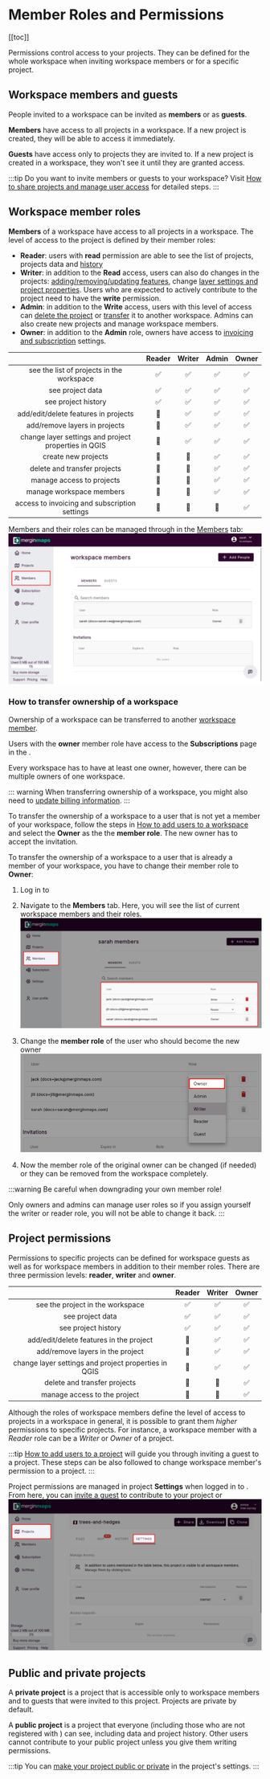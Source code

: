 # Member Roles and Permissions
[[toc]]

Permissions control access to your <MainPlatformName /> projects. They can be defined for the whole workspace when inviting workspace members or for a specific project.

## Workspace members and guests
People invited to a workspace can be invited as **members** or as **guests**.

**Members** have access to all projects in a workspace. If a new project is created, they will be able to access it immediately.

**Guests** have access only to projects they are invited to. If a new project is created in a workspace, they won't see it until they are granted access.

:::tip
Do you want to invite members or guests to your workspace? Visit [How to share projects and manage user access](./project-advanced/) for detailed steps.
:::

## Workspace member roles
**Members** of a workspace have access to all projects in a workspace. The level of access to the project is defined by their member roles:
- **Reader**: users with **read** permission are able to see the list of projects, projects data and [history](./project-details.md)
- **Writer**: in addition to the **Read** access, users can also do changes in the projects: [adding/removing/updating features](../field/input_features/), change [layer settings and project properties](../gis/features/). Users who are expected to actively contribute to the project need to have the **write** permission. 
- **Admin**: in addition to the **Write** access, users with this level of access can [delete the project](./project-advanced/#delete-a-project) or [transfer](./project-advanced/#transfer-a-project) it to another workspace. Admins can also create new projects and manage workspace members.
- **Owner**: in addition to the **Admin** role, owners have access to [invoicing and subscription](./subscriptions/) settings.

| | Reader  | Writer | Admin  | Owner  |
|:---:|:---:|:---:|:---:|:---:|
|see the list of projects in the workspace| :white_check_mark:  | :white_check_mark: | :white_check_mark: | :white_check_mark: |
|see project data| :white_check_mark:  | :white_check_mark: | :white_check_mark: | :white_check_mark: |
|see project history| :white_check_mark:  | :white_check_mark: | :white_check_mark: | :white_check_mark: |
|add/edit/delete features in projects| :no_entry_sign: | :white_check_mark: | :white_check_mark: | :white_check_mark: |
|add/remove layers in projects| :no_entry_sign: | :white_check_mark: | :white_check_mark: | :white_check_mark: |
|change layer settings and project properties in QGIS| :no_entry_sign: | :white_check_mark: | :white_check_mark: | :white_check_mark: |
|create new projects| :no_entry_sign: | :no_entry_sign: | :white_check_mark: | :white_check_mark: |
|delete and transfer projects| :no_entry_sign: | :no_entry_sign:  | :white_check_mark: | :white_check_mark: |
|manage access to projects| :no_entry_sign: | :no_entry_sign:  | :white_check_mark: | :white_check_mark: |
|manage workspace members| :no_entry_sign: | :no_entry_sign: | :white_check_mark: | :white_check_mark: |
|access to invoicing and subscription settings| :no_entry_sign: | :no_entry_sign: | :no_entry_sign: | :white_check_mark: |

Members and their roles can be managed through <AppDomainNameLink /> in the [Members](./dashboard/#members) tab:
![Mergin Maps web members tab](./web-members.jpg "Mergin Maps web members tab")

### How to transfer ownership of a workspace
Ownership of a workspace can be transferred to another [workspace member](#workspace-member-roles). 

Users with the **owner** member role have access to the **Subscriptions** page in the <DashboardShortLink />.

Every workspace has to have at least one owner, however, there can be multiple owners of one workspace.

::: warning
When transferring ownership of a workspace, you might also need to [update billing information](./subscriptions/#billing-information-and-payment-method).
:::

To transfer the ownership of a workspace to a user that is not yet a member of your workspace, follow the steps in [How to add users to a workspace](./project-advanced/#add-users-to-a-workspace) and select the **Owner** as the the **member role**. The new owner has to accept the invitation.

To transfer the ownership of a workspace to a user that is already a member of your workspace, you have to change their member role to **Owner**:
1. Log in to <AppDomainNameLink />
2. Navigate to the **Members** tab. Here, you will see the list of current workspace members and their roles. 
   ![Changing member role of a workspace member](./transfer-ownership-member-role.jpg "Changing member role of a workspace member")

3. Change the **member role** of the user who should become the new owner
   ![Selecting owner member role from the list](./transfer-ownership-new-owner.jpg "Selecting owner member role from the list")
   
4. Now the member role of the original owner can be changed (if needed) or they can be removed from the workspace completely.

:::warning
Be careful when downgrading your own member role! 

Only owners and admins can manage user roles so if you assign yourself the writer or reader role, you will not be able to change it back.
:::

## Project permissions
Permissions to specific projects can be defined for workspace guests as well as for workspace members in addition to their member roles. There are three permission levels: **reader**, **writer** and **owner**. 

| | Reader  | Writer | Owner  |
|:---:|:---:|:---:|:---:|
|see the project in the workspace| :white_check_mark:  | :white_check_mark: | :white_check_mark: | 
|see project data| :white_check_mark:  | :white_check_mark: | :white_check_mark: |
|see project history| :white_check_mark:  | :white_check_mark: | :white_check_mark: | 
|add/edit/delete features in the project| :no_entry_sign: | :white_check_mark: | :white_check_mark: | 
|add/remove layers in the project| :no_entry_sign: | :white_check_mark: | :white_check_mark: | 
|change layer settings and project properties in QGIS| :no_entry_sign: | :white_check_mark: | :white_check_mark: | 
|delete and transfer projects| :no_entry_sign: | :no_entry_sign:  | :white_check_mark: | 
|manage access to the project| :no_entry_sign: | :no_entry_sign:  | :white_check_mark: |

Although the roles of workspace members define the level of access to projects in a workspace in general, it is possible to grant them *higher* permissions to specific projects. For instance, a workspace member with a *Reader* role can be a *Writer* or *Owner* of a project.

:::tip
[How to add users to a project](./project-advanced/#add-users-to-a-project) will guide you through inviting a guest to a project. These steps can be also followed to change workspace member's permission to a project.
:::

Project permissions are managed in project **Settings** when logged in to <AppDomainNameLink />. From here, you can [invite a guest](./project-advanced/#add-users-to-a-project) to contribute to your project or 
![Mergin Maps web project settings](./web-projects-settings.jpg "Mergin Maps web project settings")


## Public and private projects

A **private project** is a project that is accessible only to workspace members and to guests that were invited to this project. Projects are private by default. 

A **public project** is a project that everyone (including those who are not registered with <MainPlatformName />) can see, including data and project history. Other users cannot contribute to your public project unless you give them writing permissions.

:::tip
You can [make your project public or private](./project-advanced/#make-your-project-public-private) in the project's settings.
:::

